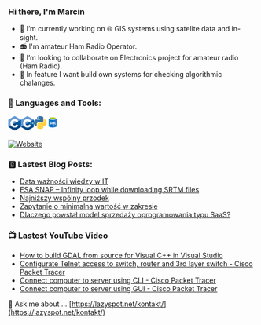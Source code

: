 ### Hi there, I'm Marcin

- :satellite: I’m currently working on :globe_with_meridians: GIS systems using satelite data and in-sight.
- :radio: I'm amateur Ham Radio Operator.
- :dancers: I’m looking to collaborate on Electronics project for amateur radio (Ham Radio).
- :bookmark_tabs: In feature I want build own systems for checking algorithmic chalanges.

### :page_facing_up: Languages and Tools:

[<img align="left" alt="C" width="26px" src="/icons/C.png" />](https://lazyspot.net/tag/c/)
[<img align="left" alt="C++" width="26px" src="/icons/C++.png" />](https://lazyspot.net/tag/c-2/)
[<img align="left" alt="Python" width="26px" src="/icons/Python.png" />](https://lazyspot.net/tag/Python/)
[<img align="left" alt="SQL" width="26px" src="/icons/SQL.png" />](https://lazyspot.net/tag/SQL/)

<br />
<br />

[![Website](https://img.shields.io/website?label=lazyspot.net&style=for-the-badge&url=https%3A%2F%2Flazyspot.net)](https://lazyspot.net/)

### :b: Lastest Blog Posts:
<!-- BLOG-POST-LIST:START -->
- [Data ważności wiedzy w IT](https://lazyspot.net/felietony/data-waznosci-wiedzy-w-it/)
- [ESA SNAP – Infinity loop while downloading SRTM files](https://lazyspot.net/gis/esa-snap-infinity-loop-while-downloading-srtm-files/)
- [Najniższy wspólny przodek](https://lazyspot.net/algorithms/najnizszy-wspolny-przodek/)
- [Zapytanie o minimalną wartość w zakresie](https://lazyspot.net/algorithms/zapytanie-o-minimalna-wartosc-w-zakresie/)
- [Dlaczego powstał model sprzedaży oprogramowania typu SaaS?](https://lazyspot.net/artykuly/dlaczego-powstal-model-sprzedazy-oprogramowania-typu-saas/)
<!-- BLOG-POST-LIST:END -->

### 📺 Lastest YouTube Video
<!-- YOUTUBE:START -->
- [How to build GDAL from source for Visual C++ in Visual Studio](https://www.youtube.com/watch?v=Yf8rYOfvZjY)
- [Configurate Telnet access to switch, router and 3rd layer switch - Cisco Packet Tracer](https://www.youtube.com/watch?v=yRslt72BmGw)
- [Connect computer to server using CLI - Cisco Packet Tracer](https://www.youtube.com/watch?v=pdgs0A2-2zE)
- [Connect computer to server using GUI - Cisco Packet Tracer](https://www.youtube.com/watch?v=O8qsG1hL4tM)
<!-- YOUTUBE:END -->

💬 Ask me about ... [https://lazyspot.net/kontakt/](https://lazyspot.net/kontakt/)
